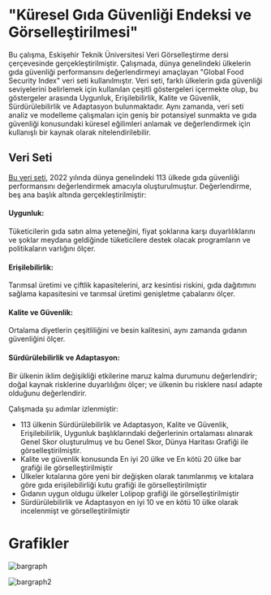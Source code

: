 # "Küresel Gıda Güvenliği Endeksi ve Görselleştirilmesi"

Bu çalışma, Eskişehir Teknik Üniversitesi Veri Görselleştirme dersi çerçevesinde gerçekleştirilmiştir. Çalışmada, dünya genelindeki ülkelerin gıda güvenliği performansını değerlendirmeyi amaçlayan "Global Food Security Index" veri seti kullanılmıştır. Veri seti, farklı ülkelerin gıda güvenliği seviyelerini belirlemek için kullanılan çeşitli göstergeleri içermekte olup, bu göstergeler arasında Uygunluk, Erişilebilirlik, Kalite ve Güvenlik, Sürdürülebilirlik ve Adaptasyon bulunmaktadır. Aynı zamanda, veri seti analiz ve modelleme çalışmaları için geniş bir potansiyel sunmakta ve gıda güvenliği konusundaki küresel eğilimleri anlamak ve değerlendirmek için kullanışlı bir kaynak olarak nitelendirilebilir. 



## Veri Seti

[Bu veri seti](https://impact.economist.com/sustainability/project/food-security-index/), 2022 yılında dünya genelindeki 113 ülkede gıda güvenliği performansını değerlendirmek amacıyla oluşturulmuştur. Değerlendirme, beş ana başlık altında gerçekleştirilmiştir:

#### Uygunluk: 
Tüketicilerin gıda satın alma yeteneğini, fiyat şoklarına karşı duyarlılıklarını ve şoklar meydana geldiğinde tüketicilere destek olacak programların ve politikaların varlığını ölçer.

#### Erişilebilirlik: 
Tarımsal üretimi ve çiftlik kapasitelerini, arz kesintisi riskini, gıda dağıtımını sağlama kapasitesini ve tarımsal üretimi genişletme çabalarını ölçer.

#### Kalite ve Güvenlik:
Ortalama diyetlerin çeşitliliğini ve besin kalitesini, aynı zamanda gıdanın güvenliğini ölçer.

#### Sürdürülebilirlik ve Adaptasyon: 
Bir ülkenin iklim değişikliği etkilerine maruz kalma durumunu değerlendirir; doğal kaynak risklerine duyarlılığını ölçer; ve ülkenin bu risklere nasıl adapte olduğunu değerlendirir.

Çalışmada şu adımlar izlenmiştir:


- 113 ülkenin Sürdürülebilirlik ve Adaptasyon, Kalite ve Güvenlik, Erişilebilirlik, Uygunluk başlıklarındaki değerlerinin ortalaması alınarak Genel Skor oluşturulmuş ve bu Genel Skor, Dünya Haritası Grafiği ile görselleştirilmiştir.
- Kalite ve güvenlik konusunda En iyi 20 ülke ve En kötü 20 ülke bar grafiği ile görselleştirilmiştir
- Ülkeler kıtalarına göre yeni bir değişken olarak tanımlanmış ve kıtalara göre gıda erişilebilirliği kutu grafiği ile görselleştirilmiştir
- Gıdanın uygun oldugu ülkeler Lolipop grafiği ile görselleştirilmiştir
- Sürdürülebilirlik ve Adaptasyon en iyi 10 ve en kötü 10 ülke olarak incelenmişt ve görselleştirilmiştir


# Grafikler 



![bargraph](https://github.com/berkaycayan/Global-Food-Security-Index-Data-Visualization/assets/130244458/1a1aacb5-0485-4dfa-8cd7-2df7300162e8)

![bargraph2](https://github.com/berkaycayan/Global-Food-Security-Index-Data-Visualization/assets/130244458/9e13fb33-803b-4572-b1f8-786f040b8e81)








